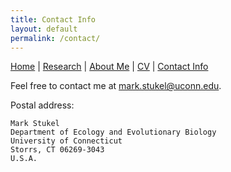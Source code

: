 ```yaml
---
title: Contact Info
layout: default
permalink: /contact/
---
```


[Home](https://markstukel.github.io)  |  [Research](research.html)  |  [About Me](about-me.html)  |  [CV](cv.html)  |  [Contact Info](contact-info.html)

Feel free to contact me at <mark.stukel@uconn.edu>.

Postal address:
    
    Mark Stukel
    Department of Ecology and Evolutionary Biology
    University of Connecticut
    Storrs, CT 06269-3043
    U.S.A.

